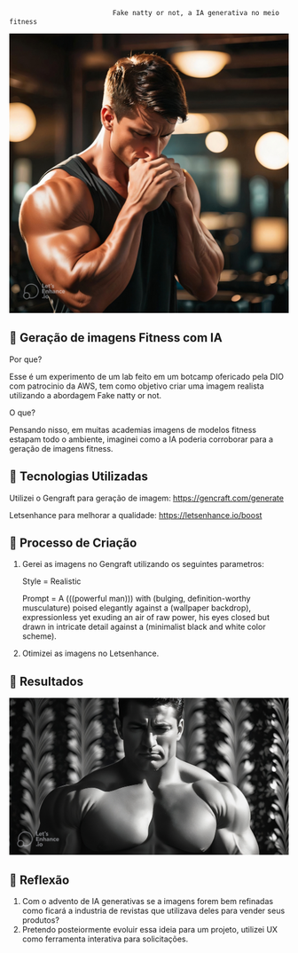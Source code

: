                               Fake natty or not, a IA generativa no meio fitness 

<img src="/exemploman1.jpg">

## 📒 Geração de imagens Fitness com IA 

Por que? 

Esse é um experimento de um lab feito em um botcamp ofericado pela DIO com patrocinio da AWS, tem como objetivo criar uma imagem realista utilizando a abordagem Fake natty or not.

O que?

Pensando nisso, em muitas academias imagens de modelos fitness estapam todo o ambiente, imaginei como a IA poderia corroborar para a geração de imagens fitness. 

## 🤖 Tecnologias Utilizadas

Utilizei o Gengraft para geração de imagem: 
https://gencraft.com/generate

Letsenhance para melhorar a qualidade:
https://letsenhance.io/boost

## 🧐 Processo de Criação
1) Gerei as imagens no Gengraft utilizando os seguintes parametros:
   
   Style = Realistic

   Prompt = A (((powerful man))) with (bulging, definition-worthy musculature) poised elegantly against a (wallpaper       backdrop), expressionless yet exuding an air of raw power, his eyes closed but drawn in intricate detail against a      (minimalist black and white color scheme).

2) Otimizei as imagens no Letsenhance.
   
## 🚀 Resultados
<img src="/exemploman2.jpg">

## 💭 Reflexão 
1) Com o advento de IA generativas se a imagens forem bem refinadas como ficará a industria de revistas que utilizava deles para vender seus produtos?
2) Pretendo posteiormente evoluir essa ideia para um projeto, utilizei UX como ferramenta interativa para solicitações. 
```
